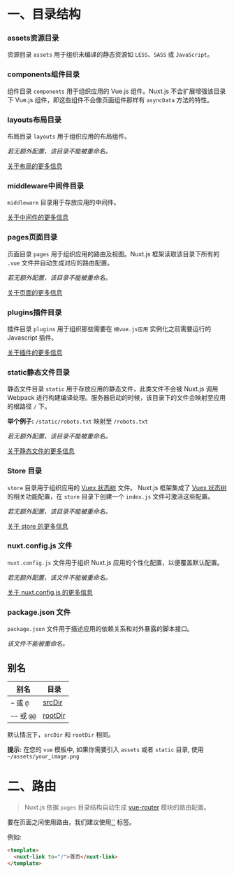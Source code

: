 # 一、目录结构



### assets资源目录

资源目录 `assets` 用于组织未编译的静态资源如 `LESS`、`SASS` 或 `JavaScript`。

### components组件目录

组件目录 `components` 用于组织应用的 Vue.js 组件。Nuxt.js 不会扩展增强该目录下 Vue.js 组件，即这些组件不会像页面组件那样有 `asyncData` 方法的特性。

### layouts布局目录

布局目录 `layouts` 用于组织应用的布局组件。

*若无额外配置，该目录不能被重命名。*

[关于布局的更多信息](https://www.nuxtjs.cn/guide/views#布局)

### middleware中间件目录

`middleware` 目录用于存放应用的中间件。

[关于中间件的更多信息](https://www.nuxtjs.cn/guide/routing#中间件)

### pages页面目录

页面目录 `pages` 用于组织应用的路由及视图。Nuxt.js 框架读取该目录下所有的 `.vue` 文件并自动生成对应的路由配置。

*若无额外配置，该目录不能被重命名。*

[关于页面的更多信息](https://www.nuxtjs.cn/guide/views)

### plugins插件目录

插件目录 `plugins` 用于组织那些需要在 `根vue.js应用` 实例化之前需要运行的 Javascript 插件。

[关于插件的更多信息](https://www.nuxtjs.cn/guide/plugins)

### static静态文件目录

静态文件目录 `static` 用于存放应用的静态文件，此类文件不会被 Nuxt.js 调用 Webpack 进行构建编译处理。服务器启动的时候，该目录下的文件会映射至应用的根路径 `/` 下。

**举个例子:** `/static/robots.txt` 映射至 `/robots.txt`

*若无额外配置，该目录不能被重命名。*

[关于静态文件的更多信息](https://www.nuxtjs.cn/guide/assets#静态文件)

### Store 目录

`store` 目录用于组织应用的 [Vuex 状态树](http://vuex.vuejs.org) 文件。 Nuxt.js 框架集成了 [Vuex 状态树](http://vuex.vuejs.org) 的相关功能配置，在 `store` 目录下创建一个 `index.js` 文件可激活这些配置。

*若无额外配置，该目录不能被重命名。*

[关于 store 的更多信息](https://www.nuxtjs.cn/guide/vuex-store)

### nuxt.config.js 文件

`nuxt.config.js` 文件用于组织 Nuxt.js 应用的个性化配置，以便覆盖默认配置。

*若无额外配置，该文件不能被重命名。*

[关于 nuxt.config.js 的更多信息](https://www.nuxtjs.cn/guide/configuration)

### package.json 文件

`package.json` 文件用于描述应用的依赖关系和对外暴露的脚本接口。

*该文件不能被重命名。*





## 别名

| 别名         | 目录                                                       |
| ------------ | ---------------------------------------------------------- |
| `~` 或 `@`   | [srcDir](https://www.nuxtjs.cn/api/configuration-srcdir)   |
| `~~` 或 `@@` | [rootDir](https://www.nuxtjs.cn/api/configuration-rootdir) |

默认情况下，`srcDir` 和 `rootDir` 相同。

**提示:** 在您的 `vue` 模板中, 如果你需要引入 `assets` 或者 `static` 目录, 使用 `~/assets/your_image.png` 



# 二、路由

> Nuxt.js 依据 `pages` 目录结构自动生成 [vue-router](https://github.com/vuejs/vue-router) 模块的路由配置。

要在页面之间使用路由，我们建议使用[``](https://www.nuxtjs.cn/api/components-nuxt-link) 标签。

例如:

```html
<template>
  <nuxt-link to="/">首页</nuxt-link>
</template>
```



